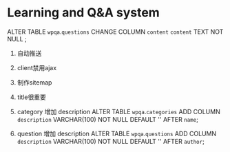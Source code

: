 # Learning and Q&A system

ALTER TABLE `wpqa`.`questions` 
CHANGE COLUMN `content` `content` TEXT NOT NULL ;

1. 自动推送
2. client禁用ajax
3. 制作sitemap
4. title很重要

1. category 增加 description
ALTER TABLE `wpqa`.`categories` 
ADD COLUMN `description` VARCHAR(100) NOT NULL DEFAULT '' AFTER `name`;

2. question 增加 description
ALTER TABLE `wpqa`.`questions` 
ADD COLUMN `description` VARCHAR(100) NOT NULL DEFAULT '' AFTER `author`;

